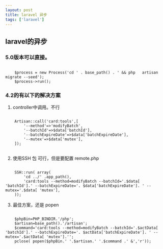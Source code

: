 ```yaml
---
layout: post
title: laravel 异步
tags: ['laravel']
---
```


## laravel的异步

### 5.0版本可以直接。

<code>
	$process = new Process('cd ' . base_path() . ' && php 	artisan migrate --seed');
	$process->run();
</code>

### 4.2的有以下的解决方案

1. controller中调用。不行

<code>
	Artisan::call('card:tools',[
    	'--method'=>'modifyBatch',
    	'--batchId'=>$data['batchId'],
    	'--batchExpireDate'=>$data['batchExpireDate'],
    	'--mutex'=>$data['mutex'],
	]);

</code>

2. 使用SSH 包 可行，但是要配置 remote.php

<code>
	SSH::run( array(
    	'cd ../' .app_path(),
    	'card:tools --method=modifyBatch --batchId='.$data[ 'batchId'].' --batchExpireDate='. $data['batchExpireDate']. ' --mutex='.$data[ 'mutex'],
	));
</code>

3. 最佳方案，还是 popen

<code>
	$phpBin=PHP_BINDIR.'/php';
	$artisan=base_path().'/artisan';
	$command='card:tools --method=modifyBatch --batchId='.$actData[ 'batchId'].' --batchExpireDate='. $actData['batchExpireDate']. ' --mutex='.$actData[ 'mutex'].'';
	pclose( popen($phpBin.' '.$artisan.' '.$command .' &','r'));
</code>


